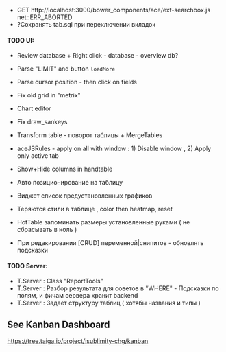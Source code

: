 * GET http://localhost:3000/bower_components/ace/ext-searchbox.js net::ERR_ABORTED
* ?Сохранять tab.sql при переключении вкладок




#### TODO UI:

* Review database  + Right click - database - overview db?

* Parse "LIMIT" and button `loadMore`

* Parse cursor position - then click on fields  

* Fix old grid in "metrix"

* Chart editor

* Fix draw_sankeys

* Transform table - поворот таблицы + MergeTables

* aceJSRules - apply on all with window : 1) Disable window , 2) Apply only active tab

* Show+Hide columns in handtable

* Авто позиционирование на таблицу

* Виджет список предустановленных графиков

* Теряются стили в таблице , color then heatmap, reset

* HotTable запоминать размеры установленные руками ( не сбрасывать в ноль )

* При редакировании [CRUD]  переменной|снипитов - обновлять подсказки




#### TODO Server:
* T.Server : Class "ReportTools"
* T.Server : Разбор результата для советов в "WHERE" - Подсказки по полям, и фичам сервера хранит backend
* T.Server : Задает структуру таблиц ( хотябы названия и типы )  
  




## See Kanban Dashboard

https://tree.taiga.io/project/isublimity-chg/kanban


